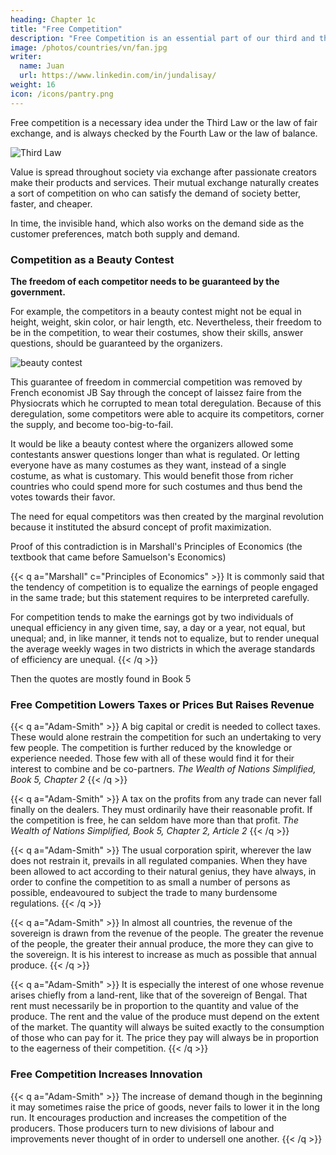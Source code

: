 ```yaml
---
heading: Chapter 1c
title: "Free Competition"
description: "Free Competition is an essential part of our third and third law of value. Competition is the third law. Freedom is the third law"
image: /photos/countries/vn/fan.jpg
writer:
  name: Juan
  url: https://www.linkedin.com/in/jundalisay/
weight: 16
icon: /icons/pantry.png
---
```



Free competition is a necessary idea under the Third Law or the law of fair exchange, and is always checked by the Fourth Law or the law of balance. 

![Third Law](/graphics/econ/law3.jpg)

Value is spread throughout society via exchange after passionate creators make their products and services. Their mutual exchange naturally creates a sort of competition on who can satisfy the demand of society better, faster, and cheaper. 

In time, the invisible hand, which also works on the demand side as the customer preferences, match both supply and demand.  

<!-- does not mean the competitors need to be equal. Instead,  -->


### Competition as a Beauty Contest

**The freedom of each competitor needs to be guaranteed by the government.** 

For example, the competitors in a beauty contest might not be equal in height, weight, skin color, or hair length, etc. Nevertheless, their freedom to be in the competition, to wear their costumes, show their skills, answer questions, should be guaranteed by the organizers. 

![beauty contest](/photos/countries/vn/fan.jpg)

This guarantee of freedom in commercial competition was removed by French economist JB Say through the concept of laissez faire from the Physiocrats which he corrupted to mean total deregulation. Because of this deregulation, some competitors were able to acquire its competitors, corner the supply, and become too-big-to-fail. 

It would be like a beauty contest where the organizers allowed some contestants answer questions longer than what is regulated. Or letting everyone have as many costumes as they want, instead of a single costume, as what is customary. This would benefit those from richer countries who could spend more for such costumes and thus bend the votes towards their favor. 

<!-- and this later corrupted the original laissez faire of the Physiocrats via misinterpretations of English economists. -->

The need for equal competitors was then created by the <!--  unnecessarily created by the --> marginal revolution because it instituted the absurd concept of profit maximization. 

<!-- It is absurd because Smith says that profits and prices from manufactures must decline naturally through time. A simple proof of this is the price of cellphones from the '90s compared to today. The only way to maximize profits would be to monopolize the cellphone manufacture, and this manifests as companies becoming bigger and more unequal. 

For example, Apple has become a huge company that bans others from copying its tech via Intellectual Property. This system makes welfare go to the top, increasing inequality, which is really just poverty taking place in a rich country. To solve this, economists teach that competitors must be equal to prevent inequality, which contradicts their teaching of profit maximization which creates the inequality in the first place. -->

Proof of this contradiction is in Marshall's Principles of Economics (the textbook that came before Samuelson's Economics)

{{< q a="Marshall" c="Principles of Economics" >}}
It is commonly said that the tendency of competition is to equalize the earnings of people engaged in the same trade<!-- or in trades of equal difficulty -->; but this statement requires to be interpreted carefully. 

For competition tends to make the earnings got by two individuals of unequal efficiency in any given time, say, a day or a year, not equal, but unequal; and, in like manner, it tends not to equalize, but to render unequal the average weekly wages in two districts in which the average standards of efficiency are unequal.
{{< /q >}}


<!-- Adam Smith said that 
But if your question is about free competition (with justice integrated) instead of equal competition (with no justice): "Where does Smith say that poverty will be minimum and welfare, maximum, when competitors are free under the umbrella of justice provided by the sovereign?"  -->


Then the quotes are mostly found in Book 5

### Free Competition Lowers Taxes or Prices But Raises Revenue

{{< q a="Adam-Smith" >}}
A big capital or credit is needed to collect taxes. These would alone restrain the competition for such an undertaking to very few people. The competition is further reduced by the knowledge or experience needed. Those few with all of these would find it for their interest to combine and be co-partners.
<cite>The Wealth of Nations Simplified, Book 5, Chapter 2</cite>
{{< /q >}}

{{< q a="Adam-Smith" >}}
A tax on the profits from any trade can never fall finally on the dealers. They must ordinarily have their reasonable profit. If the competition is free, he can seldom have more than that profit.
<cite>The Wealth of Nations Simplified, Book 5, Chapter 2, Article 2</cite>
{{< /q >}}

{{< q a="Adam-Smith" >}}
The usual corporation spirit, wherever the law does not restrain it, prevails in all regulated companies. When they have been allowed to act according to their natural genius, they have always, in order to confine the competition to as small a number of persons as possible, endeavoured to subject the trade to many burdensome regulations.
{{< /q >}}

{{< q a="Adam-Smith" >}}
In almost all countries, the revenue of the sovereign is drawn from the revenue of the people. The greater the revenue of the people, the greater their annual produce, the more they can give to the sovereign. It is his interest to increase as much as possible that annual produce. 
{{< /q >}}

{{< q a="Adam-Smith" >}}
It is especially the interest of one whose revenue arises chiefly from a land-rent, like that of the sovereign of Bengal. That rent must necessarily be in proportion to the quantity and value of the produce. The rent and the value of the produce must depend on the extent of the market. The quantity will always be suited exactly to the consumption of those who can pay for it. The price they pay will always be in proportion to the eagerness of their competition.
{{< /q >}}



### Free Competition Increases Innovation

{{< q a="Adam-Smith" >}}
The increase of demand though in the beginning it may sometimes raise the price of goods, never fails to lower it in the long run. It encourages production and increases the competition of the producers. Those producers turn to new divisions of labour and improvements never thought of in order to undersell one another.
{{< /q >}}


<!-- q a="Adam-Smith" >}}
The words regulation and deregulation are ambigous. Regulating a criminal away from owning a gun is a good rule. But regulating the army to avoid guns is absurd. Therefore, regulation and deregulation are always relative to the common interest.
/q >}} -->
